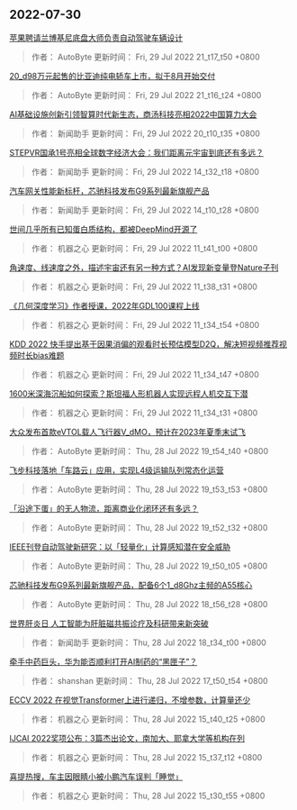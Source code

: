 
## 2022-07-30

 [苹果聘请兰博基尼底盘大师负责自动驾驶车辆设计](https://www.jiqizhixin.com/articles/2022-07-29-11)

> 作者： AutoByte  更新时间： Fri, 29 Jul 2022 21_t17_t50 +0800

 [20_d98万元起售的比亚迪纯电轿车上市，拟于8月开始交付](https://www.jiqizhixin.com/articles/2022-07-29-10)

> 作者： AutoByte  更新时间： Fri, 29 Jul 2022 21_t16_t24 +0800

 [AI基础设施创新引领智算时代新生态，商汤科技亮相2022中国算力大会](https://www.jiqizhixin.com/articles/2022-07-29-9)

> 作者： 新闻助手  更新时间： Fri, 29 Jul 2022 20_t10_t35 +0800

 [STEPVR国承1号亮相全球数字经济大会：我们距离元宇宙到底还有多远？](https://www.jiqizhixin.com/articles/2022-07-29-8)

> 作者： 新闻助手  更新时间： Fri, 29 Jul 2022 14_t32_t18 +0800

 [汽车网关性能新标杆，芯驰科技发布G9系列最新旗舰产品](https://www.jiqizhixin.com/articles/2022-07-29-7)

> 作者： 新闻助手  更新时间： Fri, 29 Jul 2022 14_t10_t28 +0800

 [世间几乎所有已知蛋白质结构，都被DeepMind开源了](https://www.jiqizhixin.com/articles/2022-07-29-6)

> 作者： 机器之心  更新时间： Fri, 29 Jul 2022 11_t41_t00 +0800

 [角速度、线速度之外，描述宇宙还有另一种方式？AI发现新变量登Nature子刊](https://www.jiqizhixin.com/articles/2022-07-29-5)

> 作者： 机器之心  更新时间： Fri, 29 Jul 2022 11_t38_t31 +0800

 [《几何深度学习》作者授课，2022年GDL100课程上线](https://www.jiqizhixin.com/articles/2022-07-29-3)

> 作者： 机器之心  更新时间： Fri, 29 Jul 2022 11_t34_t54 +0800

 [KDD 2022   快手提出基于因果消偏的观看时长预估模型D2Q，解决短视频推荐视频时长bias难题](https://www.jiqizhixin.com/articles/2022-07-29-2)

> 作者： 机器之心  更新时间： Fri, 29 Jul 2022 11_t34_t47 +0800

 [1600米深海沉船如何探索？斯坦福人形机器人实现远程人机交互下潜](https://www.jiqizhixin.com/articles/2022-07-29)

> 作者： 机器之心  更新时间： Fri, 29 Jul 2022 11_t34_t31 +0800

 [大众发布首款eVTOL载人飞行器V_dMO，预计在2023年夏季末试飞](https://www.jiqizhixin.com/articles/2022-07-28-22)

> 作者： AutoByte  更新时间： Thu, 28 Jul 2022 19_t54_t40 +0800

 [飞步科技落地「车路云」应用，实现L4级运输队列常态化运营](https://www.jiqizhixin.com/articles/2022-07-28-21)

> 作者： AutoByte  更新时间： Thu, 28 Jul 2022 19_t53_t53 +0800

 [「沿途下蛋」的无人物流，距离商业化闭环还有多远？](https://www.jiqizhixin.com/articles/2022-07-28-20)

> 作者： AutoByte  更新时间： Thu, 28 Jul 2022 19_t52_t32 +0800

 [IEEE刊登自动驾驶新研究：以「轻量化」计算感知潜在安全威胁](https://www.jiqizhixin.com/articles/2022-07-28-19)

> 作者： AutoByte  更新时间： Thu, 28 Jul 2022 19_t50_t05 +0800

 [芯驰科技发布G9系列最新旗舰产品，配备6个1_d8Ghz主频的A55核心](https://www.jiqizhixin.com/articles/2022-07-28-18)

> 作者： AutoByte  更新时间： Thu, 28 Jul 2022 18_t56_t28 +0800

 [世界肝炎日   人工智能为肝脏磁共振诊疗及科研带来新突破](https://www.jiqizhixin.com/articles/2022-07-28-17)

> 作者： 新闻助手  更新时间： Thu, 28 Jul 2022 18_t34_t00 +0800

 [牵手中药巨头，华为能否顺利打开AI制药的“黑匣子”？](https://www.jiqizhixin.com/articles/2022-07-28-16)

> 作者： shanshan  更新时间： Thu, 28 Jul 2022 17_t50_t54 +0800

 [ECCV 2022   在视觉Transformer上进行递归，不增参数，计算量还少](https://www.jiqizhixin.com/articles/2022-07-28-15)

> 作者： 机器之心  更新时间： Thu, 28 Jul 2022 15_t40_t25 +0800

 [IJCAI 2022奖项公布：3篇杰出论文，南加大、耶拿大学等机构在列](https://www.jiqizhixin.com/articles/2022-07-28-14)

> 作者： 机器之心  更新时间： Thu, 28 Jul 2022 15_t37_t12 +0800

 [喜提热搜，车主因眼睛小被小鹏汽车误判「睡觉」](https://www.jiqizhixin.com/articles/2022-07-28-13)

> 作者： 机器之心  更新时间： Thu, 28 Jul 2022 15_t30_t55 +0800
